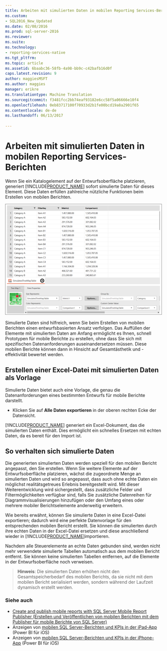 ```yaml
---
title: Arbeiten mit simulierten Daten in mobilen Reporting Services-Berichte | Microsoft Docs
ms.custom:
- SQL2016_New_Updated
ms.date: 02/08/2016
ms.prod: sql-server-2016
ms.reviewer: 
ms.suite: 
ms.technology:
- reporting-services-native
ms.tgt_pltfrm: 
ms.topic: article
ms.assetid: 6baabc36-58fb-4a98-bb9c-c42bafb16d0f
caps.latest.revision: 9
author: maggiesMSFT
ms.author: maggies
manager: erikre
ms.translationtype: Machine Translation
ms.sourcegitcommit: f3481fcc2bb74eaf93182e6cc58f5a06666e10f4
ms.openlocfilehash: 0eb83717100f70933d2b1fe00bcd19a8a2901f65
ms.contentlocale: de-de
ms.lasthandoff: 06/13/2017

---
```

# <a name="work-with-simulated-data-in-reporting-services-mobile-reports"></a>Arbeiten mit simulierten Daten in mobilen Reporting Services-Berichten
Wenn Sie ein Katalogelement auf der Entwurfsoberfläche platzieren, generiert [!INCLUDE[PRODUCT_NAME](../../includes/ss-mobilereptpub-short.md)] sofort simulierte Daten für dieses Element. Diese Daten erfüllen zahlreiche nützliche Funktionen beim Erstellen von mobilen Berichten.   
  
![SS_MRP_SimDataTreeMapProps](../../reporting-services/mobile-reports/media/ss-mrp-simdatatreemapprops.png)  
  
Simulierte Daten sind hilfreich, wenn Sie beim Erstellen von mobilen Berichten einen entwurfsbasierten Ansatz verfolgen. Das Auffüllen der Elemente mit simulierten Daten am Anfang ermöglicht es Ihnen, schnell Prototypen für mobile Berichte zu erstellen, ohne dass Sie sich mit spezifischen Datenanforderungen auseinandersetzen müssen. Diese mobilen Berichte können dann in Hinsicht auf Gesamtästhetik und -effektivität bewertet werden.  
  
## <a name="create-an-excel-file-with-simulated-data-as-a-template"></a>Erstellen einer Excel-Datei mit simulierten Daten als Vorlage  
  
Simulierte Daten bietet auch eine Vorlage, die genau die Datenanforderungen eines bestimmten Entwurfs für mobile Berichte darstellt.   
  
-  Klicken Sie auf **Alle Daten exportieren** in der oberen rechten Ecke der Datensicht.   
  
[!INCLUDE[PRODUCT_NAME](../../includes/ss-mobilereptpub-short.md)] generiert ein Excel-Dokument, das die simulierten Daten enthält. Dies ermöglicht ein schnelles Ersetzen mit echten Daten, da es bereit für den Import ist.   
  
## <a name="how-simulated-data-behaves"></a>So verhalten sich simulierte Daten  
  
Die generierten simulierten Daten werden speziell für den mobilen Bericht angepasst, den Sie erstellen. Wenn Sie weitere Elemente auf der Entwurfsoberfläche platzieren, wächst die zugeordnete Menge an simulierten Daten und wird so angepasst, dass auch ohne echte Daten ein möglichst realitätsgetreues Erlebnis bereitgestellt wird. Mit dieser Weiterentwicklung wird sichergestellt, dass zusätzliche Felder und Filtermöglichkeiten verfügbar sind, falls Sie zusätzliche Datenreihen für Diagrammvisualisierungen hinzufügen oder den Umfang eines oder mehrere mobiler Berichtselemente anderweitig erweitern.  
  
Wie bereits erwähnt, können Sie simulierte Daten in eine Excel-Datei exportieren; dadurch wird eine perfekte Datenvorlage für den entsprechenden mobilen Bericht erstellt. Sie können die simulierten durch ihre echten Daten in der Excel-Datei ersetzen und diese anschließend wieder in [!INCLUDE[PRODUCT_NAME](../../includes/ss-mobilereptpub-short.md)]importieren.   
  
Nachdem alle Steuerelemente an echte Daten gebunden sind, werden nicht mehr verwendete simulierte Tabellen automatisch aus dem mobilen Bericht entfernt. Sie können keine simulierten Tabellen entfernen, auf die Elemente in der Entwurfsoberfläche noch verweisen.  
  
>**Hinweis**: Die simulierten Daten erhöhen nicht den Gesamtspeicherbedarf des mobilen Berichts, da sie nicht mit dem mobilen Bericht serialisiert werden, sondern während der Laufzeit dynamisch erstellt werden.  
  
### <a name="see-also"></a>Siehe auch  
- [Create and publish mobile reports with SQL Server Mobile Report Publisher (Erstellen und Veröffentlichen von mobilen Berichten mit dem Publisher für mobile Berichte von SQL Server)](../../reporting-services/mobile-reports/create-mobile-reports-with-sql-server-mobile-report-publisher.md)  
-  Anzeigen von [mobilen SQL Server-Berichten und KPIs in der iPad-App](https://pbiwebprod-docs.azurewebsites.net/en-us/documentation/powerbi-mobile-ipad-kpis-mobile-reports)  (Power BI für iOS)  
-  Anzeigen von [mobilen SQL Server-Berichten und KPIs in der iPhone-App](https://pbiwebprod-docs.azurewebsites.net/en-us/documentation/powerbi-mobile-iphone-kpis-mobile-reports) (Power BI für iOS)  
  
  
  
  
  


